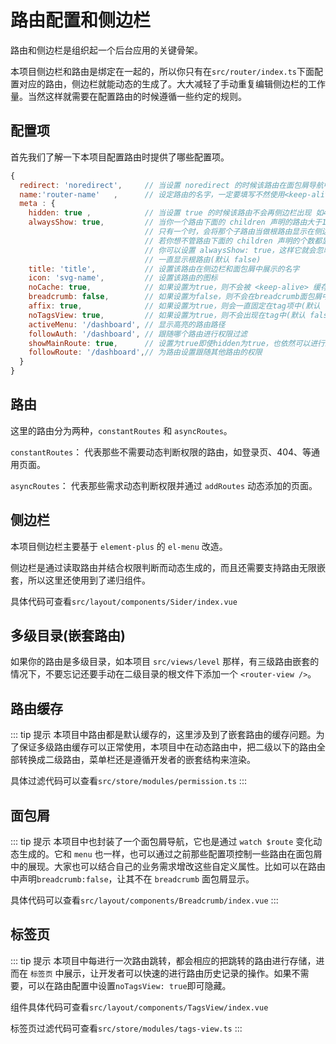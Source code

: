 # 路由配置和侧边栏

路由和侧边栏是组织起一个后台应用的关键骨架。

本项目侧边栏和路由是绑定在一起的，所以你只有在`src/router/index.ts`下面配置对应的路由，侧边栏就能动态的生成了。大大减轻了手动重复编辑侧边栏的工作量。当然这样就需要在配置路由的时候遵循一些约定的规则。

## 配置项

首先我们了解一下本项目配置路由时提供了哪些配置项。

```javaScript
{
  redirect: 'noredirect',     // 当设置 noredirect 的时候该路由在面包屑导航中不可被点击
  name:'router-name'   ,      // 设定路由的名字，一定要填写不然使用<keep-alive>时会出现各种问题
  meta : {
    hidden: true ,            // 当设置 true 的时候该路由不会再侧边栏出现 如404，login等页面(默认 false)
    alwaysShow: true,         // 当你一个路由下面的 children 声明的路由大于1个时，自动会变成嵌套的模式，
                              // 只有一个时，会将那个子路由当做根路由显示在侧边栏，
                              // 若你想不管路由下面的 children 声明的个数都显示你的根路由，
                              // 你可以设置 alwaysShow: true，这样它就会忽略之前定义的规则，
                              // 一直显示根路由(默认 false)
    title: 'title',           // 设置该路由在侧边栏和面包屑中展示的名字
    icon: 'svg-name',         // 设置该路由的图标
    noCache: true,            // 如果设置为true，则不会被 <keep-alive> 缓存(默认 false)
    breadcrumb: false,        // 如果设置为false，则不会在breadcrumb面包屑中显示(默认 true)
    affix: true,              // 如果设置为true，则会一直固定在tag项中(默认 false)
    noTagsView: true,         // 如果设置为true，则不会出现在tag中(默认 false)
    activeMenu: '/dashboard', // 显示高亮的路由路径
    followAuth: '/dashboard', // 跟随哪个路由进行权限过滤
    showMainRoute: true,      // 设置为true即使hidden为true，也依然可以进行路由跳转(默认 false)
    followRoute: '/dashboard',// 为路由设置跟随其他路由的权限
  }
}
```

## 路由

这里的路由分为两种，`constantRoutes` 和 `asyncRoutes`。

`constantRoutes`： 代表那些不需要动态判断权限的路由，如登录页、404、等通用页面。

`asyncRoutes`： 代表那些需求动态判断权限并通过 `addRoutes` 动态添加的页面。

## 侧边栏

本项目侧边栏主要基于 `element-plus` 的 `el-menu` 改造。

侧边栏是通过读取路由并结合权限判断而动态生成的，而且还需要支持路由无限嵌套，所以这里还使用到了递归组件。

具体代码可查看`src/layout/components/Sider/index.vue`

## 多级目录(嵌套路由)

如果你的路由是多级目录，如本项目 `src/views/level` 那样，有三级路由嵌套的情况下，不要忘记还要手动在二级目录的根文件下添加一个 `<router-view />`。

## 路由缓存

::: tip 提示
本项目中路由都是默认缓存的，这里涉及到了嵌套路由的缓存问题。为了保证多级路由缓存可以正常使用，本项目中在动态路由中，把二级以下的路由全部转换成二级路由，菜单栏还是遵循开发者的嵌套结构来渲染。

具体过滤代码可以查看`src/store/modules/permission.ts`
:::

## 面包屑

::: tip 提示
本项目中也封装了一个面包屑导航，它也是通过 `watch $route` 变化动态生成的。它和 `menu` 也一样，也可以通过之前那些配置项控制一些路由在面包屑中的展现。大家也可以结合自己的业务需求增改这些自定义属性。比如可以在路由中声明`breadcrumb:false`，让其不在 `breadcrumb` 面包屑显示。

具体代码可以查看`src/layout/components/Breadcrumb/index.vue`
:::

## 标签页

::: tip 提示
本项目中每进行一次路由跳转，都会相应的把跳转的路由进行存储，进而在 `标签页` 中展示，让开发者可以快速的进行路由历史记录的操作。如果不需要，可以在路由配置中设置`noTagsView: true`即可隐藏。

组件具体代码可查看`src/layout/components/TagsView/index.vue`

标签页过滤代码可查看`src/store/modules/tags-view.ts`
:::
